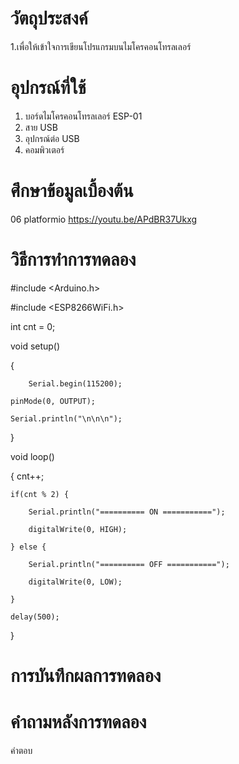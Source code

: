 # วัตถุประสงค์
1.เพื่อให้เข้าใจการเขียนโปรแกรมบนไมโครคอนโทรลเลอร์

# อุปกรณ์ที่ใช้
1. บอร์ดไมโครคอนโทรลเลอร์ ESP-01
2. สาย USB
3. อุปกรณ์ต่อ USB
4. คอมพิวเตอร์

# ศึกษาข้อมูลเบื้องต้น
06 platformio https://youtu.be/APdBR37Ukxg

# วิธีการทำการทดลอง
 #include <Arduino.h>
 
 #include <ESP8266WiFi.h>

 int cnt = 0;

 void setup()
 
 {
 
        Serial.begin(115200);
	
	pinMode(0, OUTPUT);
	
	Serial.println("\n\n\n");
	
}

void loop()

{
	cnt++;
	
	if(cnt % 2) {
	
		Serial.println("========== ON ===========");
		
		digitalWrite(0, HIGH);
		
	} else {
	
		Serial.println("========== OFF ===========");
		
		digitalWrite(0, LOW);
		
	}
	
	delay(500);
}


# การบันทึกผลการทดลอง



# คำถามหลังการทดลอง


คำตอบ
